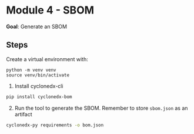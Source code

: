 # Module 4 - SBOM

**Goal**: Generate an SBOM

## Steps

Create a virtual environment with:

```shell
python -m venv venv
source venv/bin/activate
```

1. Install cyclonedx-cli

```bash
pip install cyclonedx-bom
```

2. Run the tool to generate the SBOM. Remember to store `sbom.json` as an artifact

```bash
cyclonedx-py requirements -o bom.json
```
